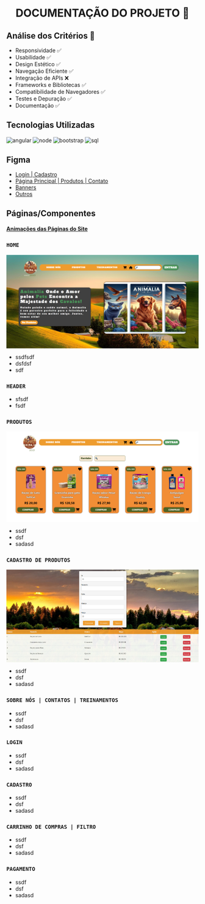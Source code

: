 <h1 align="center"> DOCUMENTAÇÃO DO PROJETO 📃 </h1>

<h2> Análise dos Critérios 🎯 </h2>

  - Responsividade ✅
  - Usabilidade ✅
  - Design Estético ✅
  - Navegação Eficiente ✅
  - Integração de APIs ❌
  - Frameworks e Bibliotecas ✅
  - Compatibilidade de Navegadores ✅
  - Testes e Depuração ✅
  - Documentação ✅

<h2> Tecnologias Utilizadas</h2>
<img align="center" alt="angular" src="https://img.shields.io/badge/Angular-DD0031?style=for-the-badge&logo=angular&logoColor=white">
<img align="center" alt="node" src="https://img.shields.io/badge/Node.js-43853D?style=for-the-badge&logo=node.js&logoColor=white">
<img align="center" alt="bootstrap" src="https://img.shields.io/badge/Bootstrap-563D7C?style=for-the-badge&logo=bootstrap&logoColor=white">
<img align="center" alt="sql" src="https://img.shields.io/badge/MySQL-00000F?style=for-the-badge&logo=mysql&logoColor=white">

<h2> Figma </h2>

- [Login | Cadastro ](https://www.figma.com/file/KY6Jgnkwpvw9S8JeVxxQOP/Untitled?type=design&node-id=0-1&mode=design&t=Y7q5h8RFLVNVCtlX-0)
- [Página Principal | Produtos | Contato](https://www.figma.com/file/Bf5kXF8vOyGe4P697nzNys/Untitled?type=design&mode=design&t=Y7q5h8RFLVNVCtlX-0)
- [Banners](https://www.figma.com/file/aC5XRBj3rbvZstw7mt1quQ/Untitled?type=design&node-id=0-1&mode=design&t=EDkq14K1So4eBTen-0)
- [Outros](https://www.figma.com/file/3MOXA2pBxNc3jWURfs90k2/Untitled?type=design&mode=design&t=EDkq14K1So4eBTen-0)

<h2> Páginas/Componentes </h2>

#### [Animações das Páginas do Site](https://drive.google.com/drive/folders/1Yc0UahIt7qEAvmGsEXFa2381Z6i4F4iY?usp=sharing)

###  `HOME`
<img align="center" alt="angular" src="/z_documentações/z_imagens/home.png">

  - ssdfsdf
  - dsfdsf
  - sdf

### `HEADER`

  - sfsdf
  - fsdf

###  `PRODUTOS`
<img align="center" alt="angular" src="/z_documentações/z_imagens/produtos.png">

  - ssdf
  - dsf
  - sadasd

###  `CADASTRO DE PRODUTOS`
<img align="center" alt="angular" src="/z_documentações/z_imagens/painel-produtos.png">

  - ssdf
  - dsf
  - sadasd

###  `SOBRE NÓS | CONTATOS | TREINAMENTOS`
  - ssdf
  - dsf
  - sadasd

###  `LOGIN`
  - ssdf
  - dsf
  - sadasd

###  `CADASTRO`
  - ssdf
  - dsf
  - sadasd

### `CARRINHO DE COMPRAS | FILTRO`

  - ssdf
  - dsf
  - sadasd

### `PAGAMENTO`
  - ssdf
  - dsf
  - sadasd



